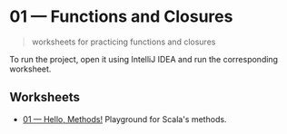 # 01 &mdash; Functions and Closures
> worksheets for practicing functions and closures

To run the project, open it using IntelliJ IDEA and run the corresponding worksheet.

## Worksheets
+ [01 &mdash; Hello, Methods!](./01-hello-methods.sc)
Playground for Scala's methods.

